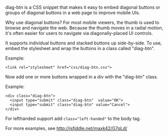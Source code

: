 diag-btn is a CSS snippet that makes it easy to embed diagonal buttons or groups of diagonal buttons in a web page to improve mobile UIs.

Why use diagonal buttons?  For most mobile viewers, the thumb is used to browse and navigate the web.  Because the thumb moves in a radial motion, it's often easier for users to navigate via diagonally-placed UI controls.

It supports individual buttons and stacked buttons up side-by-side.  To use, embed the stylesheet and wrap the buttons in a class called "diag-btn".

Example:

    <link rel="stylesheet" href="css/diag-btn.css">


Now add one or more buttons wrapped in a div with the "diag-btn" class.

Example:

    <div class="diag-btn">
      <input type="submit" class="diag-btn"  value="OK">
      <input type="submit" class="diag-btn" value="Cancel">
    </div>
 
For lefthanded support add `class="left-handed"` to the body tag.

For more examples, see http://jsfiddle.net/maxk42/G7qLd/
 

